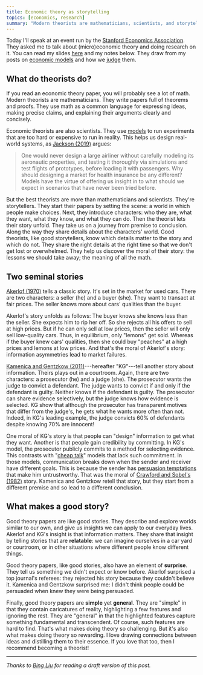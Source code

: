 ```yaml
---
title: Economic theory as storytelling
topics: [economics, research]
summary: "Modern theorists are mathematicians, scientists, and storytellers."
---
```


Today I'll speak at an event run by the [Stanford Economics Association](https://economics.stanford.edu/undergraduate/stanford-economics-association-sea).
They asked me to talk about (micro)economic theory and doing research on it.
You can read my slides [here](slides.pdf) and my notes below.
They draw from my posts on [economic models](/blog/what-economic-model) and how we [judge](/blog/judging-economic-models) them.

## What do theorists do?

If you read an economic theory paper, you will probably see a lot of math.
Modern theorists are mathematicians.
They write papers full of theorems and proofs.
They use math as a common language for expressing ideas, making precise claims, and explaining their arguments clearly and concisely.

Economic theorists are also scientists.
They use [models](/blog/what-economic-model) to run experiments that are too hard or expensive to run in reality.
This helps us design real-world systems, as [Jackson (2019)](https://doi.org/10.1007/978-3-030-18050-8_72) argues:

> One would never design a large airliner without carefully modeling its aeronautic properties, and testing it thoroughly via simulations and test flights of prototypes, before loading it with passengers.
> Why should designing a market for health insurance be any different?
> Models have the virtue of offering us insight in to what should we expect in scenarios that have never been tried before.

But the best theorists are more than mathematicians and scientists.
They're storytellers.
They start their papers by setting the scene: a world in which people make choices.
Next, they introduce characters: who they are, what they want, what they know, and what they can do.
Then the theorist lets their story unfold.
They take us on a journey from premise to conclusion.
Along the way they share details about the characters' world.
Good theorists, like good storytellers, know which details matter to the story and which do not.
They share the right details at the right time so that we don't get lost or overwhelmed.
They help us discover the moral of their story: the lessons we should take away; the meaning of all the math.

## Two seminal stories

[Akerlof (1970)](https://en.wikipedia.org/wiki/The_Market_for_Lemons) tells a classic story.
It's set in the market for used cars.
There are two characters: a seller (he) and a buyer (she).
They want to transact at fair prices.
The seller knows more about cars' qualities than the buyer.

Akerlof's story unfolds as follows:
The buyer knows she knows less than the seller.
She expects him to rip her off.
So she rejects all his offers to sell at high prices.
But if he can only sell at low prices, then the seller will only sell low-quality cars.
Thus, in equilibrium, only "lemons" get sold.
Whereas if the buyer knew cars' qualities, then she could buy "peaches" at a high prices and lemons at low prices.
And that's the moral of Akerlof's story: information asymmetries lead to market failures.

[Kamenica and Gentzkow (2011)](https://doi.org/10.1257/aer.101.6.2590)---hereafter "KG"---tell another story about information.
Theirs plays out in a courtroom.
Again, there are two characters: a prosecutor (he) and a judge (she).
The prosecutor wants the judge to convict a defendant.
The judge wants to convict if and only if the defendant is guilty.
Neither knows if the defendant is guilty.
The prosecutor can share evidence selectively, but the judge knows how evidence is selected.
KG show that although the prosecutor has transparent motives that differ from the judge's, he gets what he wants more often than not.
Indeed, in KG's leading example, the judge convicts 60% of defendants despite knowing 70% are innocent!

One moral of KG's story is that people can "design" information to get what they want.
Another is that people gain credibility by committing.
In KG's model, the prosecutor publicly commits to a method for selecting evidence.
This contrasts with "[cheap talk](https://en.wikipedia.org/wiki/Cheap_talk)" models that lack such commitment.
In those models, communication breaks down when the sender and receiver have different goals.
This is because the sender has [persuasion temptations](/blog/persuading-anecdotes/) that make him untrustworthy.
That was the moral of [Crawford and Sobel's (1982)](https://doi.org/10.2307/1913390) story.
Kamenica and Gentzkow retell that story, but they start from a different premise and so lead to a different conclusion.

## What makes a good story?

Good theory papers are like good stories.
They describe and explore worlds similar to our own, and give us insights we can apply to our everyday lives.
Akerlof and KG's insight is that information matters.
They share that insight by telling stories that are **relatable**: we can imagine ourselves in a car yard or courtroom, or in other situations where different people know different things.

Good theory papers, like good stories, also have an element of **surprise**.
They tell us something we didn't expect or know before.
Akerlof surprised a top journal's referees: they rejected his story because they couldn't believe it.
Kamenica and Gentzkow surprised me: I didn't think people could be persuaded when knew they were being persuaded.

Finally, good theory papers are **simple** yet **general**.
They are "simple" in that they contain caricatures of reality, highlighting a few features and ignoring the rest.
They are "general" in that the highlighted features capture something fundamental and transcendent.
Of course, such features are hard to find.
That's what makes doing theory so challenging.
But it's also what makes doing theory so rewarding.
I love drawing connections between ideas and distilling them to their essence.
If you love that too, then I recommend becoming a theorist!

---

*Thanks to [Bing Liu](https://marketdesign.stanford.edu/people/bing-liu) for reading a draft version of this post.*

